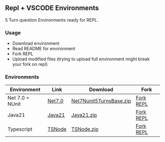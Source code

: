  ## Repl + VSCODE Environments

 5 Turn question Environments ready for REPL.

 ### Usage

 * Download environment 
 * Read README for environment
 * Fork REPL
 * Upload modified files (trying to upload full environment might break your fork on repl)

 ### Environments

| Environment     | Link         | Download   | Fork |
| --------------- | ------------ | ---------- | ---- | 
| Net 7.0 + NUnit | [Net7.0](Net7.0/) | [Net7Nunit5TurnsBase.zip](Net7Nunit5TurnsBase.zip) | [Fork REPL](https://replit.com/@briancraigok/Net7Nunit5TurnsBase) | 
| Java21 | [Java21](Java21/) | [Java21.zip](Java21.zip) | [Fork REPL](https://replit.com/@briancraigok/Java21Junit5TurnsBase) | 
| Typescript | [TSNode](TSNode/) | [TSNode.zip](TSNode.zip) | [Fork REPL](https://replit.com/@briancraigok/TypeScript5TurnsBase#README.md) | 
